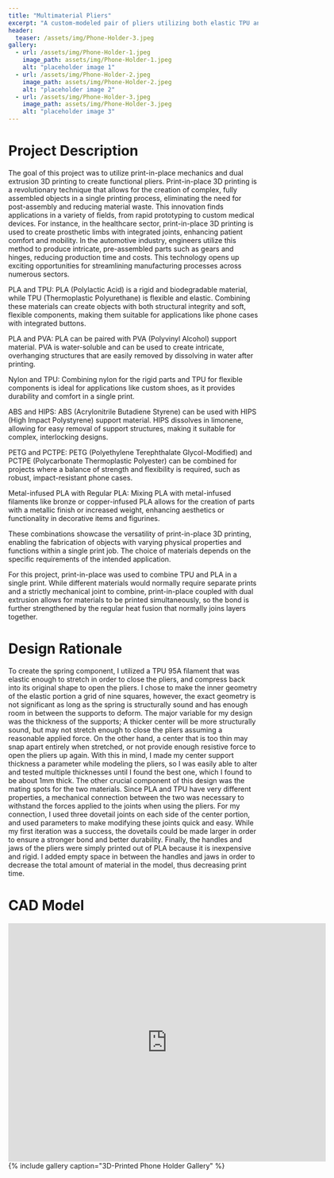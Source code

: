 ```yaml
---
title: "Multimaterial Pliers"
excerpt: "A custom-modeled pair of pliers utilizing both elastic TPU and rigid PLA."
header:
  teaser: /assets/img/Phone-Holder-3.jpeg
gallery:
  - url: /assets/img/Phone-Holder-1.jpeg
    image_path: assets/img/Phone-Holder-1.jpeg
    alt: "placeholder image 1"
  - url: /assets/img/Phone-Holder-2.jpeg
    image_path: assets/img/Phone-Holder-2.jpeg
    alt: "placeholder image 2"
  - url: /assets/img/Phone-Holder-3.jpeg
    image_path: assets/img/Phone-Holder-3.jpeg
    alt: "placeholder image 3"
---
```


# Project Description
The goal of this project was to utilize print-in-place mechanics and dual extrusion 3D printing to create functional pliers. Print-in-place 3D printing is a revolutionary technique that allows for the creation of complex, fully assembled objects in a single printing process, eliminating the need for post-assembly and reducing material waste. This innovation finds applications in a variety of fields, from rapid prototyping to custom medical devices. For instance, in the healthcare sector, print-in-place 3D printing is used to create prosthetic limbs with integrated joints, enhancing patient comfort and mobility. In the automotive industry, engineers utilize this method to produce intricate, pre-assembled parts such as gears and hinges, reducing production time and costs. This technology opens up exciting opportunities for streamlining manufacturing processes across numerous sectors. 


PLA and TPU: PLA (Polylactic Acid) is a rigid and biodegradable material, while TPU (Thermoplastic Polyurethane) is flexible and elastic. Combining these materials can create objects with both structural integrity and soft, flexible components, making them suitable for applications like phone cases with integrated buttons.

PLA and PVA: PLA can be paired with PVA (Polyvinyl Alcohol) support material. PVA is water-soluble and can be used to create intricate, overhanging structures that are easily removed by dissolving in water after printing.

Nylon and TPU: Combining nylon for the rigid parts and TPU for flexible components is ideal for applications like custom shoes, as it provides durability and comfort in a single print.

ABS and HIPS: ABS (Acrylonitrile Butadiene Styrene) can be used with HIPS (High Impact Polystyrene) support material. HIPS dissolves in limonene, allowing for easy removal of support structures, making it suitable for complex, interlocking designs.

PETG and PCTPE: PETG (Polyethylene Terephthalate Glycol-Modified) and PCTPE (Polycarbonate Thermoplastic Polyester) can be combined for projects where a balance of strength and flexibility is required, such as robust, impact-resistant phone cases.

Metal-infused PLA with Regular PLA: Mixing PLA with metal-infused filaments like bronze or copper-infused PLA allows for the creation of parts with a metallic finish or increased weight, enhancing aesthetics or functionality in decorative items and figurines.

These combinations showcase the versatility of print-in-place 3D printing, enabling the fabrication of objects with varying physical properties and functions within a single print job. The choice of materials depends on the specific requirements of the intended application.

For this project, print-in-place was used to combine TPU and PLA in a single print. While different materials would normally require separate prints and a strictly mechanical joint to combine, print-in-place coupled with dual extrusion allows for materials to be printed simultaneously, so the bond is further strengthened by the regular heat fusion that normally joins layers together. 

# Design Rationale 
To create the spring component, I utilized a TPU 95A filament that was elastic enough to stretch in order to close the pliers, and compress back into its original shape to open the pliers. I chose to make the inner geometry of the elastic portion a grid of nine squares, however, the exact geometry is not significant as long as the spring is structurally sound and has enough room in between the supports to deform. The major variable for my design was the thickness of the supports; A thicker center will be more structurally sound, but may not stretch enough to close the pliers assuming a reasonable applied force. On the other hand, a center that is too thin may snap apart entirely when stretched, or not provide enough resistive force to open the pliers up again. With this in mind, I made my center support thickness a parameter while modeling the pliers, so I was easily able to alter  and tested multiple thicknesses until I found the best one, which I found to be about 1mm thick. The other crucial component of this design was the mating spots for the two materials. Since PLA and TPU have very different properties, a mechanical connection between the two was necessary to withstand the forces applied to the joints when using the pliers. For my connection, I used three dovetail joints on each side of the center portion, and used parameters to make modifying these joints quick and easy. While my first iteration was a success, the dovetails could be made larger in order to ensure a stronger bond and better durability. Finally, the handles and jaws of the pliers were simply printed out of PLA because it is inexpensive and rigid. I added empty space in between the handles and jaws in order to decrease the total amount of material in the model, thus decreasing print time.

# CAD Model
<iframe src="https://vanderbilt643.autodesk360.com/shares/public/SH512d4QTec90decfa6e7b6cb6e9695af6ff?mode=embed" width="640" height="480" allowfullscreen="true" webkitallowfullscreen="true" mozallowfullscreen="true"  frameborder="0"></iframe>
{% include gallery caption="3D-Printed Phone Holder Gallery" %}
